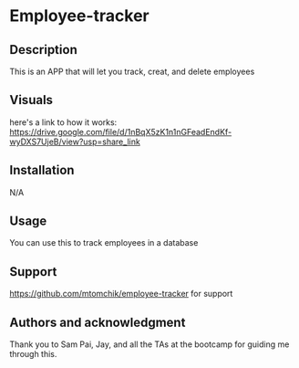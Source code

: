 # Employee-tracker
## Description
This is an APP that will let you track, creat, and delete employees

## Visuals
here's a link to how it works:
https://drive.google.com/file/d/1nBqX5zK1n1nGFeadEndKf-wyDXS7UjeB/view?usp=share_link

## Installation
N/A

## Usage
You can use this to track employees in a database

## Support
https://github.com/mtomchik/employee-tracker for support

## Authors and acknowledgment
Thank you to Sam Pai, Jay, and all the TAs at the bootcamp for guiding me through this.
